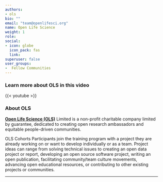 ```yaml
---
authors:
- ols
bio: ""
email: "team@openlifesci.org"
name: Open Life Science
weight: 1
role: 
social:
- icon: globe
  icon_pack: fas
  link: 
superuser: false
user_groups:
-  Fellow Communities
---
```


### Learn more about OLS in this video

{{< youtube  >}} 

### About OLS

**[Open Life Science (OLS)](https://openlifesci.org/)** Limited is a non-profit charitable company limited by guarantee, dedicated to creating open research ambassadors and equitable people-driven communities.

OLS Cohorts Participants join the training program with a project they are already working on or want to develop individually or as a team. Project ideas can range from solving technical issues to creating an open data project or report, developing an open source software project, writing an open publication, facilitating community/team culture movements, advancing open educational resources, or contributing to other existing projects or communities.
<br>



***